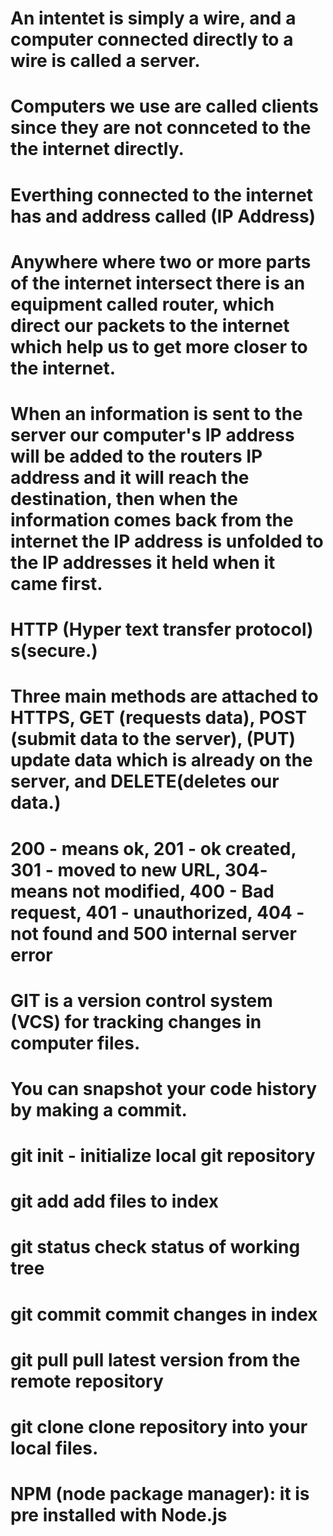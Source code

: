 # An intentet is simply a wire, and a computer connected directly to a wire is called a server.
# Computers we use are called clients since they are not connceted to the the internet directly.
# Everthing connected to the internet has and address called (IP Address)
# Anywhere where two or more parts of the internet intersect there is an equipment called router, which direct our packets to the internet which help us to get more closer to the internet.
# When an information is sent to the server our computer's IP address will be added to the routers IP address and it will reach the destination, then when the information comes back from the internet the IP address is unfolded to the IP addresses it held when it came first.
# HTTP (Hyper text transfer protocol) s(secure.)
# Three main methods are attached to HTTPS, GET (requests data), POST (submit data to the server), (PUT) update data which is already on the server, and DELETE(deletes our data.)
# 200 - means ok, 201 - ok created, 301 - moved to new URL, 304- means not modified, 400 - Bad request, 401 - unauthorized, 404 - not found and 500 internal server error
# GIT is a version control system (VCS) for tracking changes in computer files.
# You can snapshot your code history by making a commit.
# git init - initialize local git repository
# git add <file> add files to index
# git status check status of working tree
# git commit commit changes in index
# git pull pull latest version from the remote repository
# git clone clone repository into your local files.
# NPM (node package manager): it is pre installed with Node.js